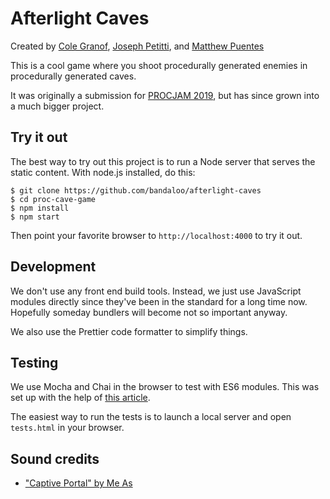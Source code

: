 # Afterlight Caves

Created by
[Cole Granof](http://www.bandaloo.fun),
[Joseph Petitti](https://josephpetitti.com), and
[Matthew Puentes](https://mattpuentes.com)

This is a cool game where you shoot procedurally generated enemies in
procedurally generated caves.

It was originally a submission for [PROCJAM 2019](https://www.procjam.com/), but
has since grown into a much bigger project.

## Try it out

The best way to try out this project is to run a Node server that serves the
static content. With node.js installed, do this:

```
$ git clone https://github.com/bandaloo/afterlight-caves
$ cd proc-cave-game
$ npm install
$ npm start
```

Then point your favorite browser to `http://localhost:4000` to try it out.

## Development

We don't use any front end build tools. Instead, we just use JavaScript modules
directly since they've been in the standard for a long time now. Hopefully
someday bundlers will become not so important anyway.

We also use the Prettier code formatter to simplify things.

## Testing

We use Mocha and Chai in the browser to test with ES6 modules. This was set up
with the help of [this article](https://medium.com/dailyjs/running-mocha-tests-as-native-es6-modules-in-a-browser-882373f2ecb0).

The easiest way to run the tests is to launch a local server and open
`tests.html` in your browser.

## Sound credits

  - ["Captive Portal" by Me As](https://files.freemusicarchive.org/storage-freemusicarchive-org/music/no_curator/Captive_Portal/Toy_Sounds_Vol_1/Captive_Portal_-_02_-_Me_As.mp3)

